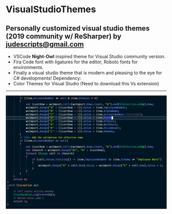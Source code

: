 # VisualStudioThemes
Personally customized visual studio themes (2019 community w/ ReSharper)
by judescripts@gmail.com
---
+ VSCode **Night-Owl** inspired theme for Visual Studio community version. 
+ Fira Code font with ligatures for the editor, Roboto fonts for environments.
+ Finally a visual studio theme that is modern and pleasing to the eye for C# developments! 
 Dependency:
+ Color Themes for Visual Studio (Need to download this Vs extension)
---
![sample image](https://github.com/judescripts/VisualStudioThemes/blob/master/VisualStudio/example.PNG)

